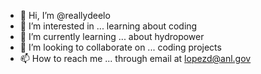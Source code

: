 - 👋 Hi, I’m @reallydeelo
- 👀 I’m interested in ... learning about coding
- 🌱 I’m currently learning ... about hydropower
- 💞️ I’m looking to collaborate on ... coding projects
- 📫 How to reach me ... through email at lopezd@anl.gov

<!---
reallydeelo/reallydeelo is a ✨ special ✨ repository because its `README.md` (this file) appears on your GitHub profile.
You can click the Preview link to take a look at your changes.
--->
